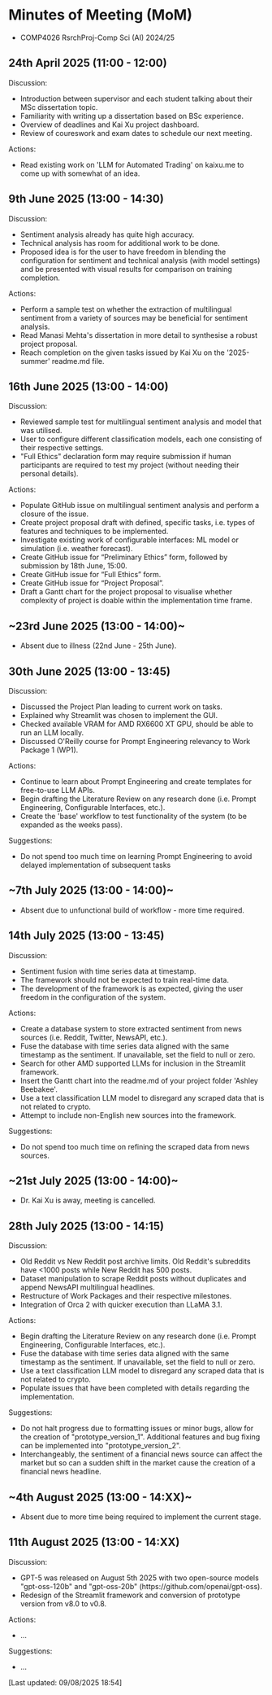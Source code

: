 # Minutes of Meeting (MoM)
<ul>
  <li>COMP4026 RsrchProj-Comp Sci (AI)  2024/25</li>
</ul>

## 24th April 2025 (11:00 - 12:00)
Discussion:
<ul>
  <li>Introduction between supervisor and each student talking about their MSc dissertation topic.</li>
  <li>Familiarity with writing up a dissertation based on BSc experience.</li>
  <li>Overview of deadlines and Kai Xu project dashboard.</li>
  <li>Review of coureswork and exam dates to schedule our next meeting.</li>
</ul>
Actions:
<ul>
  <li>Read existing work on 'LLM for Automated Trading' on kaixu.me to come up with somewhat of an idea.</li>
</ul>

## 9th June 2025 (13:00 - 14:30)
Discussion:
<ul>
  <li>Sentiment analysis already has quite high accuracy.</li>
  <li>Technical analysis has room for additional work to be done.</li>
  <li>Proposed idea is for the user to have freedom in blending the configuration for sentiment and technical analysis (with model settings) and be presented with visual results for comparison on training completion.</li>
</ul>
Actions:
<ul>
  <li>Perform a sample test on whether the extraction of multilingual sentiment from a variety of sources may be beneficial for sentiment analysis.</li>
  <li>Read Manasi Mehta's dissertation in more detail to synthesise a robust project proposal.</li>
  <li>Reach completion on the given tasks issued by Kai Xu on the '2025-summer' readme.md file.</li>
</ul>

## 16th June 2025 (13:00 - 14:00)
Discussion:
<ul>
  <li>Reviewed sample test for multilingual sentiment analysis and model that was utilised.</li>
  <li>User to configure different classification models, each one consisting of their respective settings.</li>
  <li>"Full Ethics" declaration form may require submission if human participants are required to test my project (without needing their personal details).</li>
</ul>
Actions:
<ul>
  <li>Populate GitHub issue on multilingual sentiment analysis and perform a closure of the issue.</li>
  <li>Create project proposal draft with defined, specific tasks, i.e. types of features and techniques to be implemented.</li>
  <li>Investigate existing work of configurable interfaces: ML model or simulation (i.e. weather forecast).</li>
  <li>Create GitHub issue for “Preliminary Ethics” form, followed by submission by 18th June, 15:00.</li>
  <li>Create GitHub issue for “Full Ethics” form.</li>
  <li>Create GitHub issue for “Project Proposal”.</li>
  <li>Draft a Gantt chart for the project proposal to visualise whether complexity of project is doable within the implementation time frame.</li>
</ul>

## ~23rd June 2025 (13:00 - 14:00)~
<ul>
  <li>Absent due to illness (22nd June - 25th June).</li>
</ul>

## 30th June 2025 (13:00 - 13:45)
Discussion:
<ul>
  <li>Discussed the Project Plan leading to current work on tasks.</li>
  <li>Explained why Streamlit was chosen to implement the GUI.</li>
  <li>Checked available VRAM for AMD RX6600 XT GPU, should be able to run an LLM locally.</li>
  <li>Discussed O'Reilly course for Prompt Engineering relevancy to Work Package 1 (WP1).</li>
</ul>
Actions:
<ul>
  <li>Continue to learn about Prompt Engineering and create templates for free-to-use LLM APIs.
  <li>Begin drafting the Literature Review on any research done (i.e. Prompt Engineering, Configurable Interfaces, etc.).</li>
  <li>Create the 'base' workflow to test functionality of the system (to be expanded as the weeks pass).</li>
</ul>
Suggestions:
<ul>
  <li>Do not spend too much time on learning Prompt Engineering to avoid delayed implementation of subsequent tasks</li>
</ul>

## ~7th July 2025 (13:00 - 14:00)~
<ul>
  <li>Absent due to unfunctional build of workflow - more time required.</li>
</ul>

## 14th July 2025 (13:00 - 13:45)
Discussion:
<ul>
  <li>Sentiment fusion with time series data at timestamp.</li>
  <li>The framework should not be expected to train real-time data.</li>
  <li>The development of the framework is as expected, giving the user freedom in the configuration of the system.</li>
</ul>
Actions:
<ul>
  <li>Create a database system to store extracted sentiment from news sources (i.e. Reddit, Twitter, NewsAPI, etc.).</li>
  <li>Fuse the database with time series data aligned with the same timestamp as the sentiment. If unavailable, set the field to null or zero.</li>
  <li>Search for other AMD supported LLMs for inclusion in the Streamlit framework.</li>
  <li>Insert the Gantt chart into the readme.md of your project folder 'Ashley Beebakee'.</li>
  <li>Use a text classification LLM model to disregard any scraped data that is not related to crypto.</li>
  <li>Attempt to include non-English new sources into the framework.</li>
</ul>
Suggestions:
<ul>
  <li>Do not spend too much time on refining the scraped data from news sources.</li>
</ul>

## ~21st July 2025 (13:00 - 14:00)~
<ul>
  <li>Dr. Kai Xu is away, meeting is cancelled.</li>
</ul>

## 28th July 2025 (13:00 - 14:15)
Discussion:
<ul>
  <li>Old Reddit vs New Reddit post archive limits. Old Reddit's subreddits have <1000 posts while New Reddit has 500 posts.</li>
  <li>Dataset manipulation to scrape Reddit posts without duplicates and append NewsAPI multilingual headlines.</li>
  <li>Restructure of Work Packages and their respective milestones.</li>
  <li>Integration of Orca 2 with quicker execution than LLaMA 3.1.</li>
</ul>
Actions:
<ul>
  <li>Begin drafting the Literature Review on any research done (i.e. Prompt Engineering, Configurable Interfaces, etc.).</li>
  <li>Fuse the database with time series data aligned with the same timestamp as the sentiment. If unavailable, set the field to null or zero.</li>
  <li>Use a text classification LLM model to disregard any scraped data that is not related to crypto.</li>
  <li>Populate issues that have been completed with details regarding the implementation.</li>
</ul>
Suggestions:
<ul>
  <li>Do not halt progress due to formatting issues or minor bugs, allow for the creation of "prototype_version_1". Additional features and bug fixing can be implemented into "prototype_version_2".</li>
  <li>Interchangeably, the sentiment of a financial news source can affect the market but so can a sudden shift in the market cause the creation of a financial news headline.</li>
</ul>

## ~4th August 2025 (13:00 - 14:XX)~
<ul>
  <li>Absent due to more time being required to implement the current stage.</li>
</ul>

## 11th August 2025 (13:00 - 14:XX)
Discussion:
<ul>
  <li>GPT-5 was released on August 5th 2025 with two open-source models "gpt-oss-120b" and "gpt-oss-20b" (https://github.com/openai/gpt-oss).</li>
  <li>Redesign of the Streamlit framework and conversion of prototype version from v8.0 to v0.8.</li>
</ul>
Actions:
<ul>
  <li>...</li>
</ul>
Suggestions:
<ul>
  <li>...</li>
</ul>
    
[Last updated: 09/08/2025 18:54]
